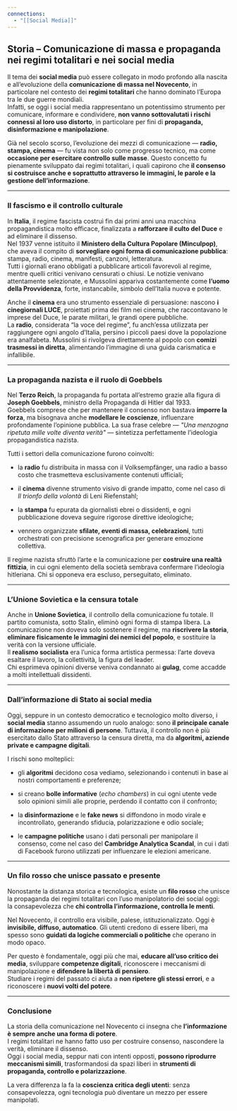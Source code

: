 ```yaml
---
connections:
  - "[[Social Media]]"
---
```


## Storia – **Comunicazione di massa e propaganda nei regimi totalitari e nei social media**

Il tema dei **social media** può essere collegato in modo profondo alla nascita e all’evoluzione della **comunicazione di massa nel Novecento**, in particolare nel contesto dei **regimi totalitari** che hanno dominato l’Europa tra le due guerre mondiali.  
Infatti, se oggi i social media rappresentano un potentissimo strumento per comunicare, informare e condividere, **non vanno sottovalutati i rischi connessi al loro uso distorto**, in particolare per fini di **propaganda, disinformazione e manipolazione**.

Già nel secolo scorso, l’evoluzione dei mezzi di comunicazione — **radio, stampa, cinema** — fu vista non solo come progresso tecnico, ma come **occasione per esercitare controllo sulle masse**. Questo concetto fu pienamente sviluppato dai regimi totalitari, i quali capirono che **il consenso si costruisce anche e soprattutto attraverso le immagini, le parole e la gestione dell’informazione**.

---

### Il fascismo e il controllo culturale

In **Italia**, il regime fascista costruì fin dai primi anni una macchina propagandistica molto efficace, finalizzata a **rafforzare il culto del Duce** e ad eliminare il dissenso.  
Nel 1937 venne istituito il **Ministero della Cultura Popolare (Minculpop)**, che aveva il compito di **sorvegliare ogni forma di comunicazione pubblica**: stampa, radio, cinema, manifesti, canzoni, letteratura.  
Tutti i giornali erano obbligati a pubblicare articoli favorevoli al regime, mentre quelli critici venivano censurati o chiusi. Le notizie venivano attentamente selezionate, e Mussolini appariva costantemente come **l’uomo della Provvidenza**, forte, instancabile, simbolo dell’Italia nuova e potente.

Anche il **cinema** era uno strumento essenziale di persuasione: nascono **i cinegiornali LUCE**, proiettati prima dei film nei cinema, che raccontavano le imprese del Duce, le parate militari, le grandi opere pubbliche.  
La **radio**, considerata “la voce del regime”, fu anch’essa utilizzata per raggiungere ogni angolo d’Italia, persino i piccoli paesi dove la popolazione era analfabeta. Mussolini si rivolgeva direttamente al popolo con **comizi trasmessi in diretta**, alimentando l’immagine di una guida carismatica e infallibile.

---

### La propaganda nazista e il ruolo di Goebbels

Nel **Terzo Reich**, la propaganda fu portata all’estremo grazie alla figura di **Joseph Goebbels**, ministro della Propaganda di Hitler dal 1933.  
Goebbels comprese che per mantenere il consenso non bastava **imporre la forza**, ma bisognava anche **modellare le coscienze**, influenzare profondamente l’opinione pubblica. La sua frase celebre — _"Una menzogna ripetuta mille volte diventa verità"_ — sintetizza perfettamente l’ideologia propagandistica nazista.

Tutti i settori della comunicazione furono coinvolti:

- la **radio** fu distribuita in massa con il Volksempfänger, una radio a basso costo che trasmetteva esclusivamente contenuti ufficiali;
    
- il **cinema** divenne strumento visivo di grande impatto, come nel caso di _Il trionfo della volontà_ di Leni Riefenstahl;
    
- la **stampa** fu epurata da giornalisti ebrei o dissidenti, e ogni pubblicazione doveva seguire rigorose direttive ideologiche;
    
- vennero organizzate **sfilate, eventi di massa, celebrazioni**, tutti orchestrati con precisione scenografica per generare emozione collettiva.
    

Il regime nazista sfruttò l’arte e la comunicazione per **costruire una realtà fittizia**, in cui ogni elemento della società sembrava confermare l’ideologia hitleriana. Chi si opponeva era escluso, perseguitato, eliminato.

---

### L’Unione Sovietica e la censura totale

Anche in **Unione Sovietica**, il controllo della comunicazione fu totale. Il partito comunista, sotto Stalin, eliminò ogni forma di stampa libera. La comunicazione non doveva solo sostenere il regime, ma **riscrivere la storia**, **eliminare fisicamente le immagini dei nemici del popolo**, e sostituire la verità con la versione ufficiale.  
Il **realismo socialista** era l’unica forma artistica permessa: l’arte doveva esaltare il lavoro, la collettività, la figura del leader.  
Chi esprimeva opinioni diverse veniva condannato ai **gulag**, come accadde a molti intellettuali dissidenti.

---

### Dall’informazione di Stato ai social media

Oggi, seppure in un contesto democratico e tecnologico molto diverso, i **social media** stanno assumendo un ruolo analogo: sono **il principale canale di informazione per milioni di persone**. Tuttavia, il controllo non è più esercitato dallo Stato attraverso la censura diretta, ma da **algoritmi, aziende private e campagne digitali**.

I rischi sono molteplici:

- gli **algoritmi** decidono cosa vediamo, selezionando i contenuti in base ai nostri comportamenti e preferenze;
    
- si creano **bolle informative** (_echo chambers_) in cui ogni utente vede solo opinioni simili alle proprie, perdendo il contatto con il confronto;
    
- la **disinformazione** e le **fake news** si diffondono in modo virale e incontrollato, generando sfiducia, polarizzazione e odio sociale;
    
- le **campagne politiche** usano i dati personali per manipolare il consenso, come nel caso del **Cambridge Analytica Scandal**, in cui i dati di Facebook furono utilizzati per influenzare le elezioni americane.
    

---

### Un filo rosso che unisce passato e presente

Nonostante la distanza storica e tecnologica, esiste un **filo rosso** che unisce la propaganda dei regimi totalitari con l’uso manipolatorio dei social oggi:  
la consapevolezza che **chi controlla l’informazione, controlla le menti**.

Nel Novecento, il controllo era visibile, palese, istituzionalizzato. Oggi è **invisibile, diffuso, automatico**. Gli utenti credono di essere liberi, ma spesso sono **guidati da logiche commerciali o politiche** che operano in modo opaco.

Per questo è fondamentale, oggi più che mai, **educare all’uso critico dei media**, sviluppare **competenze digitali**, riconoscere i meccanismi di manipolazione e **difendere la libertà di pensiero**.  
Studiare i regimi del passato ci aiuta a **non ripetere gli stessi errori**, e a riconoscere i **nuovi volti del potere**.

---

### Conclusione

La storia della comunicazione nel Novecento ci insegna che **l’informazione è sempre anche una forma di potere**.  
I regimi totalitari ne hanno fatto uso per costruire consenso, nascondere la verità, eliminare il dissenso.  
Oggi i social media, seppur nati con intenti opposti, **possono riprodurre meccanismi simili**, trasformandosi da spazi liberi in **strumenti di propaganda, controllo e polarizzazione**.

La vera differenza la fa la **coscienza critica degli utenti**: senza consapevolezza, ogni tecnologia può diventare un mezzo per essere manipolati.
